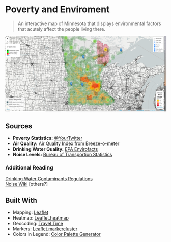 # Poverty and Enviroment
> An interactive map of Minnesota that displays environmental factors that acutely affect the people living there. 

![screenshot here](header.png)

## Sources

* **Poverty Statistics:** [@YourTwitter](https://twitter.com/dbader_org)
* **Air Quality:** [Air Quality Index from Breeze-o-meter](https://breezometer.com/)
* **Drinking Water Quality:** [EPA Envirofacts](https://www.epa.gov/enviro/sdwis-model)
* **Noise Levels:** [Bureau of Transportion Statistics](https://data-usdot.opendata.arcgis.com/datasets/conus-road-and-aviation-noise-image-serviceg)

### Additional Reading

[Drinking Water Contaminants Regulations](https://www.epa.gov/sites/production/files/2016-06/documents/npwdr_complete_table.pdf)<br/>
[Noise Wiki](https://www.epa.gov/sites/production/files/2016-06/documents/npwdr_complete_table.pdf)  [others?]

## Built With
* Mapping: [Leaflet](https://leafletjs.com/)
* Heatmap: [Leaflet.heatmap](https://leafletjs.com/)
* Geocoding: [Travel Time](https://traveltime.com/)
* Markers: [Leaflet.markercluster](https://github.com/Leaflet/Leaflet.markercluster)
* Colors in Legend: [Color Palette Generator](https://github.com/google/palette.js#readme)
